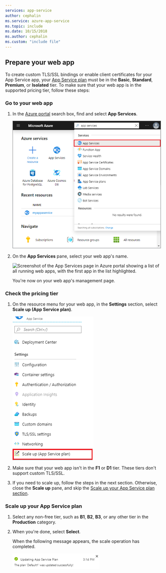 ```yaml
---
services: app-service
author: cephalin
ms.service: azure-app-service
ms.topic: include
ms.date: 10/15/2018
ms.author: cephalin
ms.custom: "include file"
---
```


## Prepare your web app

To create custom TLS/SSL bindings or enable client certificates for your App Service app, your [App Service plan](https://azure.microsoft.com/pricing/details/app-service/) must be in the **Basic**, **Standard**, **Premium**, or **Isolated** tier. To make sure that your web app is in the supported pricing tier, follow these steps:

### Go to your web app

1. In the [Azure portal](https://portal.azure.com) search box, find and select **App Services**.

   ![Screenshot of Azure portal, search box, and "App Services" selected.](./media/app-service-ssl-prepare-app/app-services.png)

1. On the **App Services** pane, select your web app's name.

   ![Screenshot of the App Services page in Azure portal showing a list of all running web apps, with the first app in the list highlighted.](./media/app-service-ssl-prepare-app/select-app.png)

   You're now on your web app's management page.

### Check the pricing tier

1. On the resource menu for your web app, in the **Settings** section, select **Scale up (App Service plan)**.

   ![Screenshot of the web app menu, "Settings" section, and "Scale up (App Service plan)" selected.](./media/app-service-ssl-prepare-app/scale-up-menu.png)

1. Make sure that your web app isn't in the **F1** or **D1** tier. These tiers don't support custom TLS/SSL.

1. If you need to scale up, follow the steps in the next section. Otherwise, close the **Scale up** pane, and skip the [Scale up your App Service plan section](#scale-up-your-app-service-plan).

### Scale up your App Service plan

1. Select any non-free tier, such as **B1**, **B2**, **B3**, or any other tier in the **Production** category.

1. When you're done, select **Select**.

   When the following message appears, the scale operation has completed.

   ![Screenshot with confirmation message for scale up operation.](./media/app-service-ssl-prepare-app/scale-notification.png)
